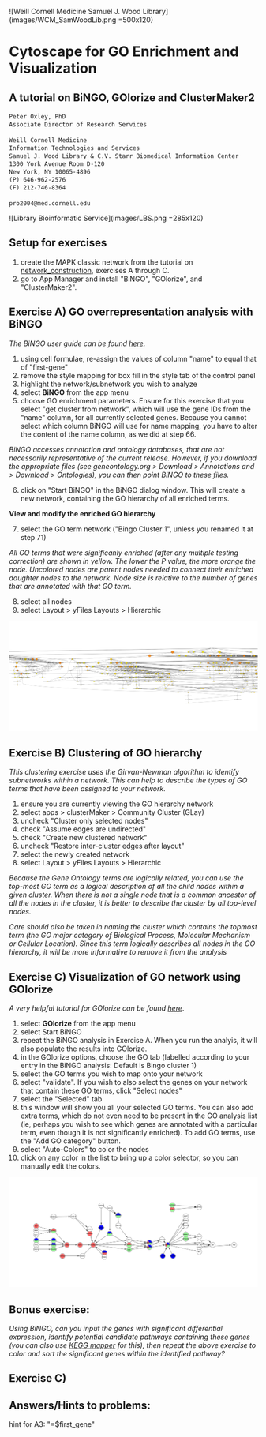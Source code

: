 ![Weill Cornell Medicine Samuel J. Wood Library](images/WCM_SamWoodLib.png =500x120)


# Cytoscape for GO Enrichment and Visualization
## A tutorial on BiNGO, GOlorize and ClusterMaker2


```
Peter Oxley, PhD
Associate Director of Research Services

Weill Cornell Medicine
Information Technologies and Services
Samuel J. Wood Library & C.V. Starr Biomedical Information Center
1300 York Avenue Room D-120
New York, NY 10065-4896
(P) 646-962-2576
(F) 212-746-8364
 
pro2004@med.cornell.edu
```

![Library Bioinformatic Service](images/LBS.png =285x120)

## Setup for exercises
1) create the MAPK classic network from the tutorial on [network_construction](network_construction.md), exercises A through C.
2) go to App Manager and install "BiNGO", "GOlorize", and "ClusterMaker2".

## Exercise A) GO overrepresentation analysis with BiNGO
_The BiNGO user guide can be found [here](https://www.psb.ugent.be/cbd/papers/BiNGO/User_Guide.html)._

1) using cell formulae, re-assign the values of column "name" to equal that of "first-gene"
2) remove the style mapping for box fill in the style tab of the control panel
3) highlight the network/subnetwork you wish to analyze
4) select __BiNGO__ from the app menu
5) choose GO enrichment parameters. Ensure for this exercise that you select "get cluster from network", which will use the gene IDs from the "name" column, for all currently selected genes. Because you cannot select which column BiNGO will use for name mapping, you have to alter the content of the name column, as we did at step 66.

_BiNGO accesses annotation and ontology databases, that are not necessarily representative of the current release. However, if you download the appropriate files (see geneontology.org > Download > Annotations    and > Download > Ontologies), you can then point BiNGO to these files._

6) click on "Start BiNGO" in the BiNGO dialog window. This will create a new network, containing the GO hierarchy of all enriched terms. 

__View and modify the enriched GO hierarchy__

7) select the GO term network ("Bingo Cluster 1", unless you renamed it at step 71)

_All GO terms that were significanly enriched (after any multiple testing correction) are shown in yellow. The lower the P value, the more orange the node. Uncolored nodes are parent nodes needed to connect their enriched daughter nodes to the network. Node size is relative to the number of genes that are annotated with that GO term._

8) select all nodes 
9) select Layout > yFiles Layouts > Hierarchic
 
![hopefully, this is what you now see](images/exerciseH2.png)
 
## Exercise B) Clustering of GO hierarchy

_This clustering exercise uses the Girvan-Newman algorithm to identify subnetworks within a network. This can help to describe the types of GO terms that have been assigned to your network._

1) ensure you are currently viewing the GO hierarchy network
2) select apps > clusterMaker > Community Cluster (GLay)
3) uncheck "Cluster only selected nodes"
4) check "Assume edges are undirected"
5) check "Create new clustered network"
6) uncheck "Restore inter-cluster edges after layout"
7) select the newly created network
8) select Layout > yFiles Layouts > Hierarchic

_Because the Gene Ontology terms are logically related, you can use the top-most GO term as a logical description of all the child nodes within a given cluster. When there is not a single node that is a common ancestor of all the nodes in the cluster, it is better to describe the cluster by all top-level nodes._ 

_Care should also be taken in naming the cluster which contains the topmost term (the GO major category of Biological Process, Molecular Mechanism or Cellular Location). Since this term logically describes all nodes in the GO hierarchy, it will be more informative to remove it from the analysis_

## Exercise C) Visualization of GO network using GOlorize
_A very helpful tutorial for GOlorize can be found [here](https://github.com/schwikowskilab/GOlorize/wiki)_. 
1) select __GOlorize__ from the app menu
2) select Start BiNGO
3) repeat the BiNGO analysis in Exercise A. When you run the analyis, it will also populate the results into GOlorize.
4) in the GOlorize options, choose the GO tab (labelled according to your entry in the BiNGO analysis: Default is Bingo cluster 1)
5) select the GO terms you wish to map onto your network
6) select "validate". If you wish to also select the genes on your network that contain these GO terms, click "Select nodes"
7) select the "Selected" tab
8) this window will show you all your selected GO terms. You can also add extra terms, which do not even need to be present in the GO analysis list (ie, perhaps you wish to see which genes are annotated with a particular term, even though it is not significantly enriched). To add GO terms, use the "Add GO category" button.
9) select "Auto-Colors" to color the nodes
10) click on any color in the list to bring up a color selector, so you can manually edit the colors.

![hopefully, this is what you now see](images/exercise_H1.png)





## Bonus exercise:
_Using BiNGO, can you input the genes with significant differential expression, identify potential candidate pathways containing these genes (you can also use [KEGG mapper](http://www.kegg.jp/kegg/tool/map_pathway1.html) for this), then repeat the above exercise to color and sort the significant genes within the identified pathway?_ 

## Exercise C)  

 ## Answers/Hints to problems:
 hint for A3: "=$first_gene"